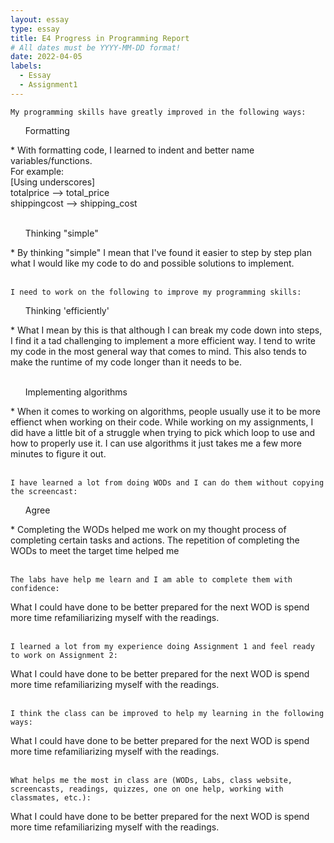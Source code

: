 ```yaml
---
layout: essay
type: essay
title: E4 Progress in Programming Report
# All dates must be YYYY-MM-DD format!
date: 2022-04-05
labels:
  - Essay
  - Assignment1
---
```



```
My programming skills have greatly improved in the following ways:
```
<ul> Formatting </ul> 
* With formatting code, I learned to indent and better name variables/functions. </br>
  For example: </br>
  [Using underscores] </br>
  totalprice --> total_price </br>
  shippingcost --> shipping_cost </br>
</br><ul> Thinking "simple"</ul>
* By thinking "simple" I mean that I've found it easier to step by step plan what I would like my code to do and possible solutions to implement.
</br>
</br>

```
I need to work on the following to improve my programming skills:
```
<ul> Thinking 'efficiently' </ul>
* What I mean by this is that although I can break my code down into steps, I find it a tad challenging to implement a more efficient way. I tend to write my code in the most general way that comes to mind. This also tends to make the runtime of my code longer than it needs to be.</br>
</br><ul> Implementing algorithms </ul> 
* When it comes to working on algorithms, people usually use it to be more effienct when working on their code. While working on my assignments, I did have a little bit of a struggle when trying to pick which loop to use and how to properly use it. I can use algorithms it just takes me a few more minutes to figure it out.
</br>
</br>

```
I have learned a lot from doing WODs and I can do them without copying the screencast:
```
<ul> Agree </ul>
* Completing the WODs helped me work on my thought process of completing certain tasks and actions. The repetition of completing the WODs to meet the 
target time helped me 
</br>
</br>

```
The labs have help me learn and I am able to complete them with confidence:
```
What I could have done to be better prepared for the next WOD is spend more time refamiliarizing myself with the readings.
</br>
</br>

```
I learned a lot from my experience doing Assignment 1 and feel ready to work on Assignment 2:
```
What I could have done to be better prepared for the next WOD is spend more time refamiliarizing myself with the readings.
</br>
</br>

```
I think the class can be improved to help my learning in the following ways:
```
What I could have done to be better prepared for the next WOD is spend more time refamiliarizing myself with the readings.
</br>
</br>

```
What helps me the most in class are (WODs, Labs, class website, screencasts, readings, quizzes, one on one help, working with classmates, etc.):
```
What I could have done to be better prepared for the next WOD is spend more time refamiliarizing myself with the readings.








